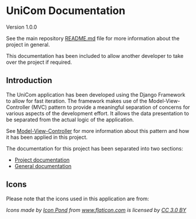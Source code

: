 # UniCom Documentation

Version 1.0.0

See the main repository [README.md](../../README.md) file for more information about the project in general.

This documentation has been included to allow another developer to take over the project if required.

## Introduction

The UniCom application has been developed using the Django Framework to allow for fast iteration. The framework makes use of the Model-View-Controller (MVC) pattern to provide a meaningful separation of concerns for various aspects of the development effort. It allows the data presentation to be separated from the actual logic of the application.

See [Model-View-Controller](general/Model-View-Controller.md) for more information about this pattern and how it has been applied in this project.

The documentation for this project has been separated into two sections:

* [Project documentation](project/README.md)
* [General documentation](general/README.md)

## Icons

Please note that the icons used in this application are from:

<em>
Icons made by
<a href="https://www.flaticon.com/authors/popcorns-arts" title="Icon Pond">Icon Pond</a>
from
<a href="https://www.flaticon.com/" title="Flaticon">www.flaticon.com</a>
is licensed by <a href="http://creativecommons.org/licenses/by/3.0/" title="Creative Commons BY 3.0" target="_blank">CC 3.0 BY</a>
</em>
